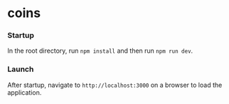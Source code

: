 # coins

### Startup
In the root directory, run `npm install` and then run `npm run dev`.

### Launch
After startup, navigate to `http://localhost:3000` on a browser to load the application.